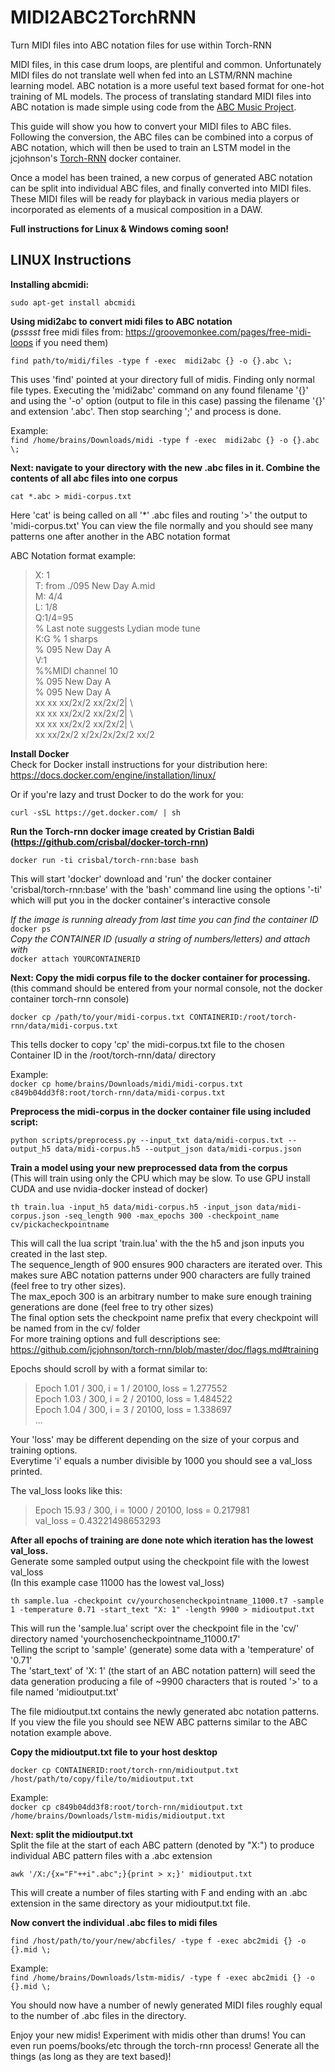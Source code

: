 # MIDI2ABC2TorchRNN
Turn MIDI files into ABC notation files for use within Torch-RNN

MIDI files, in this case drum loops, are plentiful and common. Unfortunately MIDI files do not translate well when fed into an LSTM/RNN machine learning model. ABC notation is a more useful text based format for one-hot training of ML models. The process of translating standard MIDI files into ABC notation is made simple using code from the [ABC Music Project](http://abc.sourceforge.net/abcMIDI/original/).

This guide will show you how to convert your MIDI files to ABC files. Following the conversion, the ABC files can be combined into a corpus of ABC notation, which will then be used to train an LSTM model in the jcjohnson's [Torch-RNN](https://github.com/jcjohnson/torch-rnn) docker container.

Once a model has been trained, a new corpus of generated ABC notation can be split into individual ABC files, and finally converted into MIDI files. These MIDI files will be ready for playback in various media players or incorporated as elements of a musical composition in a DAW.

**Full instructions for Linux & Windows coming soon!**

## LINUX Instructions
**Installing abcmidi:**

`sudo apt-get install abcmidi`

**Using midi2abc to convert midi files to ABC notation**  
(*psssst* free midi files from: https://groovemonkee.com/pages/free-midi-loops if you need them)

`find path/to/midi/files -type f -exec  midi2abc {} -o {}.abc \;`

This uses 'find' pointed at your directory full of midis. Finding only normal file types. Executing the 'midi2abc' command on any found filename '{}' and using the '-o' option (output to file in this case) passing the filename '{}' and extension '.abc'. Then stop searching '\;' and process is done.

Example:  
`find /home/brains/Downloads/midi -type f -exec  midi2abc {} -o {}.abc \;`

**Next: navigate to your directory with the new .abc files in it. Combine the contents of all abc files into one corpus**

`cat *.abc > midi-corpus.txt`

Here 'cat' is being called on all '*' .abc files and routing '>' the output to 'midi-corpus.txt'
You can view the file normally and you should see many patterns one after another in the ABC notation format

ABC Notation format example:
> X: 1  
> T: from ./095 New Day A.mid  
> M: 4/4  
> L: 1/8  
> Q:1/4=95  
> % Last note suggests Lydian mode tune  
> K:G % 1 sharps  
> % 095 New Day A  
> V:1  
> %%MIDI channel 10  
> % 095 New Day A  
> % 095 New Day A  
> xx xx xx/2x/2 xx/2x/2| \  
> xx xx xx/2x/2 xx/2x/2| \  
> xx xx xx/2x/2 xx/2x/2| \  
> xx xx/2x/2 x/2x/2x/2x/2 xx/2  

**Install Docker**  
Check for Docker install instructions for your distribution here: https://docs.docker.com/engine/installation/linux/

Or if you're lazy and trust Docker to do the work for you:

`curl -sSL https://get.docker.com/ | sh`

**Run the Torch-rnn docker image created by Cristian Baldi (https://github.com/crisbal/docker-torch-rnn)**

`docker run -ti crisbal/torch-rnn:base bash`

This will start 'docker' download and 'run' the docker container 'crisbal/torch-rnn:base' with the 'bash' command line
using the options '-ti' which will put you in the docker container's interactive console

_If the image is running already from last time you can find the container ID_  
`docker ps`  
_Copy the CONTAINER ID (usually a string of numbers/letters) and attach with_  
`docker attach YOURCONTAINERID`  

**Next: Copy the midi corpus file to the docker container for processing.**  
(this command should be entered from your normal console, not the docker container torch-rnn console)

`docker cp /path/to/your/midi-corpus.txt CONTAINERID:/root/torch-rnn/data/midi-corpus.txt`

This tells docker to copy 'cp' the midi-corpus.txt file to the chosen Container ID in the /root/torch-rnn/data/ directory

Example:  
`docker cp home/brains/Downloads/midi/midi-corpus.txt c849b04dd3f8:root/torch-rnn/data/midi-corpus.txt`

**Preprocess the midi-corpus in the docker container file using included script:**  

`python scripts/preprocess.py --input_txt data/midi-corpus.txt --output_h5 data/midi-corpus.h5 --output_json data/midi-corpus.json`

**Train a model using your new preprocessed data from the corpus**  
(This will train using only the CPU which may be slow. To use GPU install CUDA and use nvidia-docker instead of docker)

`th train.lua -input_h5 data/midi-corpus.h5 -input_json data/midi-corpus.json -seq_length 900 -max_epochs 300 -checkpoint_name cv/pickacheckpointname`

This will call the lua script 'train.lua' with the the h5 and json inputs you created in the last step.  
The sequence_length of 900 ensures 900 characters are iterated over. This makes sure ABC notation patterns under 900 characters are fully trained (feel free to try other sizes).  
The max_epoch 300 is an arbitrary number to make sure enough training generations are done (feel free to try other sizes)  
The final option sets the checkpoint name prefix that every checkpoint will be named from in the cv/ folder  
For more training options and full descriptions see: https://github.com/jcjohnson/torch-rnn/blob/master/doc/flags.md#training

Epochs should scroll by with a format similar to:  
> Epoch 1.01 / 300, i = 1 / 20100, loss = 1.277552  
> Epoch 1.03 / 300, i = 2 / 20100, loss = 1.484522   
> Epoch 1.04 / 300, i = 3 / 20100, loss = 1.338697  
> ...  

Your 'loss' may be different depending on the size of your corpus and training options.  
Everytime 'i' equals a number divisible by 1000 you should see a val_loss printed.

The val_loss looks like this:  
> Epoch 15.93 / 300, i = 1000 / 20100, loss = 0.217981  
> val_loss = 	0.43221498653293  

**After all epochs of training are done note which iteration has the lowest val_loss.**  
Generate some sampled output using the checkpoint file with the lowest val_loss  
(In this example case 11000 has the lowest val_loss)

`th sample.lua -checkpoint cv/yourchosencheckpointname_11000.t7 -sample 1 -temperature 0.71 -start_text "X: 1" -length 9900 > midioutput.txt`

This will run the 'sample.lua' script over the checkpoint file in the 'cv/' directory named 'yourchosencheckpointname_11000.t7'  
Telling the script to 'sample' (generate) some data with a 'temperature' of '0.71'  
The 'start_text' of 'X: 1' (the start of an ABC notation pattern) will seed the data generation producing a file of ~9900 characters that is routed '>' to a file named 'midioutput.txt'

The file midioutput.txt contains the newly generated abc notation patterns.  
If you view the file you should see NEW ABC patterns similar to the ABC notation example above.

**Copy the midioutput.txt file to your host desktop**

`docker cp CONTAINERID:root/torch-rnn/midioutput.txt /host/path/to/copy/file/to/midioutput.txt`

Example:  
`docker cp c849b04dd3f8:root/torch-rnn/midioutput.txt /home/brains/Downloads/lstm-midis/midioutput.txt`

**Next: split the midioutput.txt**  
Split the file at the start of each ABC pattern (denoted by "X:") to produce individual ABC pattern files with a .abc extension

`awk '/X:/{x="F"++i".abc";}{print > x;}' midioutput.txt`

This will create a number of files starting with F and ending with an .abc extension in the same directory as your midioutput.txt file.

**Now convert the individual .abc files to midi files**

`find /host/path/to/your/new/abcfiles/ -type f -exec abc2midi {} -o {}.mid \;`

Example:  
`find /home/brains/Downloads/lstm-midis/ -type f -exec abc2midi {} -o {}.mid \;`

You should now have a number of newly generated MIDI files roughly equal to the number of .abc files in the directory.

Enjoy your new midis! Experiment with midis other than drums! You can even run poems/books/etc through the torch-rnn process! Generate all the things (as long as they are text based)!
